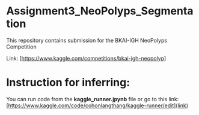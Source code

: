 # Assignment3_NeoPolyps_Segmentation
This repository contains submission for the BKAI-IGH NeoPolyps Competition

Link:  [https://www.kaggle.com/competitions/bkai-igh-neopolyp]

# Instruction for inferring:
You can run code from the **kaggle_runner.jpynb** file or go to this link: [https://www.kaggle.com/code/cohonlangthang/kaggle-runner/edit](link)
